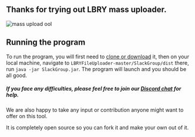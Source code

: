 ## Thanks for trying out LBRY mass uploader.
![mass upload ool](https://cdn.discordapp.com/attachments/439860056683446293/581452919682105354/image0.jpg)


## Running the program
To run the program, you will first need to [clone or download](https://github.com/Blanxs/LBRYFileUploader.git) it, then on your local machine, navigate to `LBRYFileUploader-master/SlackGroup/dist` 
there, run `java -jar SlackGroup.jar`. The program will launch and you should be all good.

##### If you face any difficulties, please feel free to join our [Discord chat](https://discord.gg/t5GKg5) for help.
We are also happy to take any input or contribution anyone might want to offer on this tool.

It is completely open source so you can fork it and make your own out of it.
